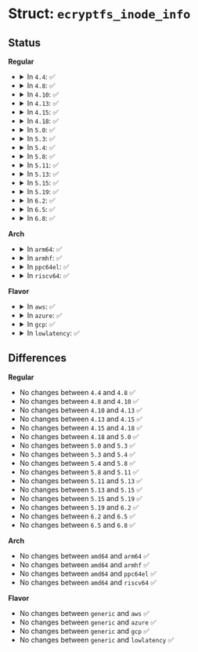 # Struct: <code>ecryptfs_inode_info</code>

## Status
<b>Regular</b>
<ul>
<li>
<details>
<summary>In <code>4.4</code>: ✅</summary>

```c
struct ecryptfs_inode_info {
    struct inode vfs_inode;
    struct inode *wii_inode;
    struct mutex lower_file_mutex;
    atomic_t lower_file_count;
    struct file *lower_file;
    struct ecryptfs_crypt_stat crypt_stat;
};
```
</details>
</li>
<li>
<details>
<summary>In <code>4.8</code>: ✅</summary>

```c
struct ecryptfs_inode_info {
    struct inode vfs_inode;
    struct inode *wii_inode;
    struct mutex lower_file_mutex;
    atomic_t lower_file_count;
    struct file *lower_file;
    struct ecryptfs_crypt_stat crypt_stat;
};
```
</details>
</li>
<li>
<details>
<summary>In <code>4.10</code>: ✅</summary>

```c
struct ecryptfs_inode_info {
    struct inode vfs_inode;
    struct inode *wii_inode;
    struct mutex lower_file_mutex;
    atomic_t lower_file_count;
    struct file *lower_file;
    struct ecryptfs_crypt_stat crypt_stat;
};
```
</details>
</li>
<li>
<details>
<summary>In <code>4.13</code>: ✅</summary>

```c
struct ecryptfs_inode_info {
    struct inode vfs_inode;
    struct inode *wii_inode;
    struct mutex lower_file_mutex;
    atomic_t lower_file_count;
    struct file *lower_file;
    struct ecryptfs_crypt_stat crypt_stat;
};
```
</details>
</li>
<li>
<details>
<summary>In <code>4.15</code>: ✅</summary>

```c
struct ecryptfs_inode_info {
    struct inode vfs_inode;
    struct inode *wii_inode;
    struct mutex lower_file_mutex;
    atomic_t lower_file_count;
    struct file *lower_file;
    struct ecryptfs_crypt_stat crypt_stat;
};
```
</details>
</li>
<li>
<details>
<summary>In <code>4.18</code>: ✅</summary>

```c
struct ecryptfs_inode_info {
    struct inode vfs_inode;
    struct inode *wii_inode;
    struct mutex lower_file_mutex;
    atomic_t lower_file_count;
    struct file *lower_file;
    struct ecryptfs_crypt_stat crypt_stat;
};
```
</details>
</li>
<li>
<details>
<summary>In <code>5.0</code>: ✅</summary>

```c
struct ecryptfs_inode_info {
    struct inode vfs_inode;
    struct inode *wii_inode;
    struct mutex lower_file_mutex;
    atomic_t lower_file_count;
    struct file *lower_file;
    struct ecryptfs_crypt_stat crypt_stat;
};
```
</details>
</li>
<li>
<details>
<summary>In <code>5.3</code>: ✅</summary>

```c
struct ecryptfs_inode_info {
    struct inode vfs_inode;
    struct inode *wii_inode;
    struct mutex lower_file_mutex;
    atomic_t lower_file_count;
    struct file *lower_file;
    struct ecryptfs_crypt_stat crypt_stat;
};
```
</details>
</li>
<li>
<details>
<summary>In <code>5.4</code>: ✅</summary>

```c
struct ecryptfs_inode_info {
    struct inode vfs_inode;
    struct inode *wii_inode;
    struct mutex lower_file_mutex;
    atomic_t lower_file_count;
    struct file *lower_file;
    struct ecryptfs_crypt_stat crypt_stat;
};
```
</details>
</li>
<li>
<details>
<summary>In <code>5.8</code>: ✅</summary>

```c
struct ecryptfs_inode_info {
    struct inode vfs_inode;
    struct inode *wii_inode;
    struct mutex lower_file_mutex;
    atomic_t lower_file_count;
    struct file *lower_file;
    struct ecryptfs_crypt_stat crypt_stat;
};
```
</details>
</li>
<li>
<details>
<summary>In <code>5.11</code>: ✅</summary>

```c
struct ecryptfs_inode_info {
    struct inode vfs_inode;
    struct inode *wii_inode;
    struct mutex lower_file_mutex;
    atomic_t lower_file_count;
    struct file *lower_file;
    struct ecryptfs_crypt_stat crypt_stat;
};
```
</details>
</li>
<li>
<details>
<summary>In <code>5.13</code>: ✅</summary>

```c
struct ecryptfs_inode_info {
    struct inode vfs_inode;
    struct inode *wii_inode;
    struct mutex lower_file_mutex;
    atomic_t lower_file_count;
    struct file *lower_file;
    struct ecryptfs_crypt_stat crypt_stat;
};
```
</details>
</li>
<li>
<details>
<summary>In <code>5.15</code>: ✅</summary>

```c
struct ecryptfs_inode_info {
    struct inode vfs_inode;
    struct inode *wii_inode;
    struct mutex lower_file_mutex;
    atomic_t lower_file_count;
    struct file *lower_file;
    struct ecryptfs_crypt_stat crypt_stat;
};
```
</details>
</li>
<li>
<details>
<summary>In <code>5.19</code>: ✅</summary>

```c
struct ecryptfs_inode_info {
    struct inode vfs_inode;
    struct inode *wii_inode;
    struct mutex lower_file_mutex;
    atomic_t lower_file_count;
    struct file *lower_file;
    struct ecryptfs_crypt_stat crypt_stat;
};
```
</details>
</li>
<li>
<details>
<summary>In <code>6.2</code>: ✅</summary>

```c
struct ecryptfs_inode_info {
    struct inode vfs_inode;
    struct inode *wii_inode;
    struct mutex lower_file_mutex;
    atomic_t lower_file_count;
    struct file *lower_file;
    struct ecryptfs_crypt_stat crypt_stat;
};
```
</details>
</li>
<li>
<details>
<summary>In <code>6.5</code>: ✅</summary>

```c
struct ecryptfs_inode_info {
    struct inode vfs_inode;
    struct inode *wii_inode;
    struct mutex lower_file_mutex;
    atomic_t lower_file_count;
    struct file *lower_file;
    struct ecryptfs_crypt_stat crypt_stat;
};
```
</details>
</li>
<li>
<details>
<summary>In <code>6.8</code>: ✅</summary>

```c
struct ecryptfs_inode_info {
    struct inode vfs_inode;
    struct inode *wii_inode;
    struct mutex lower_file_mutex;
    atomic_t lower_file_count;
    struct file *lower_file;
    struct ecryptfs_crypt_stat crypt_stat;
};
```
</details>
</li>
</ul>
<b>Arch</b>
<ul>
<li>
<details>
<summary>In <code>arm64</code>: ✅</summary>

```c
struct ecryptfs_inode_info {
    struct inode vfs_inode;
    struct inode *wii_inode;
    struct mutex lower_file_mutex;
    atomic_t lower_file_count;
    struct file *lower_file;
    struct ecryptfs_crypt_stat crypt_stat;
};
```
</details>
</li>
<li>
<details>
<summary>In <code>armhf</code>: ✅</summary>

```c
struct ecryptfs_inode_info {
    struct inode vfs_inode;
    struct inode *wii_inode;
    struct mutex lower_file_mutex;
    atomic_t lower_file_count;
    struct file *lower_file;
    struct ecryptfs_crypt_stat crypt_stat;
};
```
</details>
</li>
<li>
<details>
<summary>In <code>ppc64el</code>: ✅</summary>

```c
struct ecryptfs_inode_info {
    struct inode vfs_inode;
    struct inode *wii_inode;
    struct mutex lower_file_mutex;
    atomic_t lower_file_count;
    struct file *lower_file;
    struct ecryptfs_crypt_stat crypt_stat;
};
```
</details>
</li>
<li>
<details>
<summary>In <code>riscv64</code>: ✅</summary>

```c
struct ecryptfs_inode_info {
    struct inode vfs_inode;
    struct inode *wii_inode;
    struct mutex lower_file_mutex;
    atomic_t lower_file_count;
    struct file *lower_file;
    struct ecryptfs_crypt_stat crypt_stat;
};
```
</details>
</li>
</ul>
<b>Flavor</b>
<ul>
<li>
<details>
<summary>In <code>aws</code>: ✅</summary>

```c
struct ecryptfs_inode_info {
    struct inode vfs_inode;
    struct inode *wii_inode;
    struct mutex lower_file_mutex;
    atomic_t lower_file_count;
    struct file *lower_file;
    struct ecryptfs_crypt_stat crypt_stat;
};
```
</details>
</li>
<li>
<details>
<summary>In <code>azure</code>: ✅</summary>

```c
struct ecryptfs_inode_info {
    struct inode vfs_inode;
    struct inode *wii_inode;
    struct mutex lower_file_mutex;
    atomic_t lower_file_count;
    struct file *lower_file;
    struct ecryptfs_crypt_stat crypt_stat;
};
```
</details>
</li>
<li>
<details>
<summary>In <code>gcp</code>: ✅</summary>

```c
struct ecryptfs_inode_info {
    struct inode vfs_inode;
    struct inode *wii_inode;
    struct mutex lower_file_mutex;
    atomic_t lower_file_count;
    struct file *lower_file;
    struct ecryptfs_crypt_stat crypt_stat;
};
```
</details>
</li>
<li>
<details>
<summary>In <code>lowlatency</code>: ✅</summary>

```c
struct ecryptfs_inode_info {
    struct inode vfs_inode;
    struct inode *wii_inode;
    struct mutex lower_file_mutex;
    atomic_t lower_file_count;
    struct file *lower_file;
    struct ecryptfs_crypt_stat crypt_stat;
};
```
</details>
</li>
</ul>

## Differences
<b>Regular</b>
<ul>
<li>
No changes between <code>4.4</code> and <code>4.8</code> ✅
</li>
<li>
No changes between <code>4.8</code> and <code>4.10</code> ✅
</li>
<li>
No changes between <code>4.10</code> and <code>4.13</code> ✅
</li>
<li>
No changes between <code>4.13</code> and <code>4.15</code> ✅
</li>
<li>
No changes between <code>4.15</code> and <code>4.18</code> ✅
</li>
<li>
No changes between <code>4.18</code> and <code>5.0</code> ✅
</li>
<li>
No changes between <code>5.0</code> and <code>5.3</code> ✅
</li>
<li>
No changes between <code>5.3</code> and <code>5.4</code> ✅
</li>
<li>
No changes between <code>5.4</code> and <code>5.8</code> ✅
</li>
<li>
No changes between <code>5.8</code> and <code>5.11</code> ✅
</li>
<li>
No changes between <code>5.11</code> and <code>5.13</code> ✅
</li>
<li>
No changes between <code>5.13</code> and <code>5.15</code> ✅
</li>
<li>
No changes between <code>5.15</code> and <code>5.19</code> ✅
</li>
<li>
No changes between <code>5.19</code> and <code>6.2</code> ✅
</li>
<li>
No changes between <code>6.2</code> and <code>6.5</code> ✅
</li>
<li>
No changes between <code>6.5</code> and <code>6.8</code> ✅
</li>
</ul>
<b>Arch</b>
<ul>
<li>
No changes between <code>amd64</code> and <code>arm64</code> ✅
</li>
<li>
No changes between <code>amd64</code> and <code>armhf</code> ✅
</li>
<li>
No changes between <code>amd64</code> and <code>ppc64el</code> ✅
</li>
<li>
No changes between <code>amd64</code> and <code>riscv64</code> ✅
</li>
</ul>
<b>Flavor</b>
<ul>
<li>
No changes between <code>generic</code> and <code>aws</code> ✅
</li>
<li>
No changes between <code>generic</code> and <code>azure</code> ✅
</li>
<li>
No changes between <code>generic</code> and <code>gcp</code> ✅
</li>
<li>
No changes between <code>generic</code> and <code>lowlatency</code> ✅
</li>
</ul>
